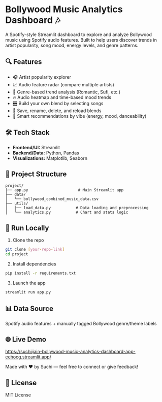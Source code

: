 # Bollywood Music Analytics Dashboard 🎶

A Spotify-style Streamlit dashboard to explore and analyze Bollywood music using Spotify audio features. Built to help users discover trends in artist popularity, song mood, energy levels, and genre patterns.

## 🔍 Features
- 🎧 Artist popularity explorer
- 📈 Audio feature radar (compare multiple artists)
- 🎼 Genre-based trend analysis (Romantic, Sufi, etc.)
- 🔥 Audio heatmap and time-based mood trends
- 🎛️ Build your own blend by selecting songs
- 💾 Save, rename, delete, and reload blends
- 🎯 Smart recommendations by vibe (energy, mood, danceability)

## 🛠️ Tech Stack
- **Frontend/UI:** Streamlit
- **Backend/Data:** Python, Pandas
- **Visualizations:** Matplotlib, Seaborn

## 📁 Project Structure
```
project/
├── app.py                      # Main Streamlit app
├── data/
│   └── bollywood_combined_music_data.csv
├── utils/
│   ├── load_data.py           # Data loading and preprocessing
│   └── analytics.py           # Chart and stats logic
```

## 🚀 Run Locally
1. Clone the repo
```bash
git clone [your-repo-link]
cd project
```
2. Install dependencies
```bash
pip install -r requirements.txt
```
3. Launch the app
```bash
streamlit run app.py
```

## 📊 Data Source
Spotify audio features + manually tagged Bollywood genre/theme labels

## 🌐 Live Demo
https://suchiijain-bollywood-music-analytics-dashboard-app-eehocg.streamlit.app/

Made with ❤️ by Suchi — feel free to connect or give feedback!

## 📄 License
MIT License
